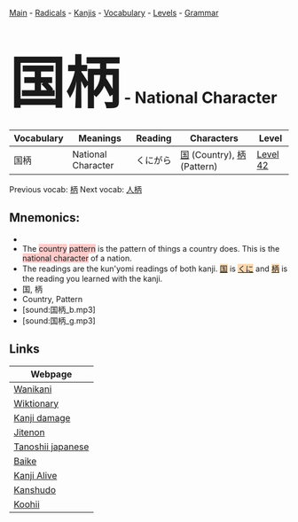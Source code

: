 <style> bigfont {font-size: 100px}</style>
[Main](../README.md) -
[Radicals](../radicals.md) -
[Kanjis](../kanjis.md) -
[Vocabulary](../vocabulary.md) -
[Levels](../levels.md) -
[Grammar](../grammar.md)
# <bigfont> 国柄</bigfont> - National Character 

| Vocabulary | Meanings | Reading | Characters | Level |
| --- | --- | --- | --- | --- |
| 国柄 | National Character | くにがら |  [国](../kanjis/国.md) (Country), [柄](../kanjis/柄.md) (Pattern) | [Level 42](../levels/wk_level42.md) |

Previous vocab: [柄](柄.md) Next vocab: [人柄](人柄.md) 

## Mnemonics:

* 
* The <span style="background-color:#ffcccb"> country</span> <span style="background-color:#ffcccb"> pattern</span> is the pattern of things a country does. This is the <span style="background-color:#ffcccb"> national character</span> of a nation.
* The readings are the kun'yomi readings of both kanji. <span style="background-color:#fed8b1"> [国](https://jisho.org/search/国)</span> is <span style="background-color:#fed8b1"> [くに](https://jisho.org/search/くに)</span> and <span style="background-color:#fed8b1"> [柄](https://jisho.org/search/柄)</span> is the reading you learned with the kanji.
* 国, 柄
* Country, Pattern
* [sound:国柄_b.mp3]
* [sound:国柄_g.mp3]


## Links 

| Webpage |
| --- |
| [Wanikani          ](https://www.wanikani.com/kanji/国柄) |
| [Wiktionary        ](https://en.wiktionary.org/wiki/国柄) |
| [Kanji damage      ](http://www.kanjidamage.com/kanji/search?utf8=✓&q=国柄) |
| [Jitenon           ](https://jitenon.com/kanji/国柄) |
| [Tanoshii japanese ](https://www.tanoshiijapanese.com/dictionary/kanji.cfm?k=国柄) |
| [Baike             ](https://baike.baidu.com/item/国柄) |
| [Kanji Alive       ](https://app.kanjialive.com/国柄) |
| [Kanshudo          ](https://www.kanshudo.com/searchmn?q=国柄) |
| [Koohii            ](https://kanji.koohii.com/study/kanji/国柄) |
